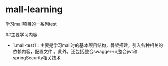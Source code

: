 # mall-learning
学习mall项目的一系列test


##主要学习内容
* 1.mall-test1：主要是学习mall时的基本项目结构，骨架搭建，引入各种相关的依赖内容，配置文件
。此外，还包括整合swagger-ui,整合jwt和springSecurity相关技术
